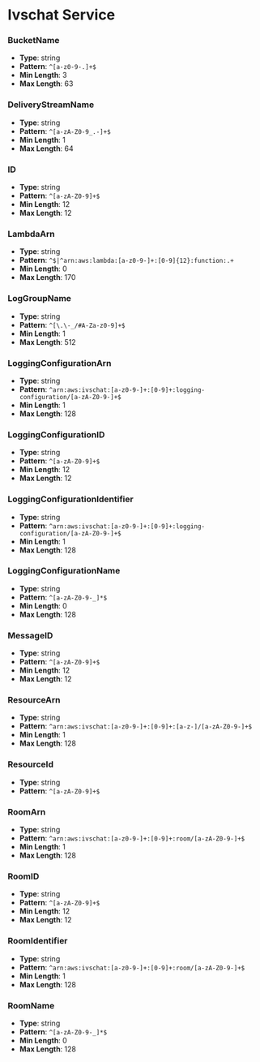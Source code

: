 # Ivschat Service

### BucketName
- **Type**: string
- **Pattern**: `^[a-z0-9-.]+$`
- **Min Length**: 3
- **Max Length**: 63

### DeliveryStreamName
- **Type**: string
- **Pattern**: `^[a-zA-Z0-9_.-]+$`
- **Min Length**: 1
- **Max Length**: 64

### ID
- **Type**: string
- **Pattern**: `^[a-zA-Z0-9]+$`
- **Min Length**: 12
- **Max Length**: 12

### LambdaArn
- **Type**: string
- **Pattern**: `^$|^arn:aws:lambda:[a-z0-9-]+:[0-9]{12}:function:.+`
- **Min Length**: 0
- **Max Length**: 170

### LogGroupName
- **Type**: string
- **Pattern**: `^[\.\-_/#A-Za-z0-9]+$`
- **Min Length**: 1
- **Max Length**: 512

### LoggingConfigurationArn
- **Type**: string
- **Pattern**: `^arn:aws:ivschat:[a-z0-9-]+:[0-9]+:logging-configuration/[a-zA-Z0-9-]+$`
- **Min Length**: 1
- **Max Length**: 128

### LoggingConfigurationID
- **Type**: string
- **Pattern**: `^[a-zA-Z0-9]+$`
- **Min Length**: 12
- **Max Length**: 12

### LoggingConfigurationIdentifier
- **Type**: string
- **Pattern**: `^arn:aws:ivschat:[a-z0-9-]+:[0-9]+:logging-configuration/[a-zA-Z0-9-]+$`
- **Min Length**: 1
- **Max Length**: 128

### LoggingConfigurationName
- **Type**: string
- **Pattern**: `^[a-zA-Z0-9-_]*$`
- **Min Length**: 0
- **Max Length**: 128

### MessageID
- **Type**: string
- **Pattern**: `^[a-zA-Z0-9]+$`
- **Min Length**: 12
- **Max Length**: 12

### ResourceArn
- **Type**: string
- **Pattern**: `^arn:aws:ivschat:[a-z0-9-]+:[0-9]+:[a-z-]/[a-zA-Z0-9-]+$`
- **Min Length**: 1
- **Max Length**: 128

### ResourceId
- **Type**: string
- **Pattern**: `^[a-zA-Z0-9]+$`

### RoomArn
- **Type**: string
- **Pattern**: `^arn:aws:ivschat:[a-z0-9-]+:[0-9]+:room/[a-zA-Z0-9-]+$`
- **Min Length**: 1
- **Max Length**: 128

### RoomID
- **Type**: string
- **Pattern**: `^[a-zA-Z0-9]+$`
- **Min Length**: 12
- **Max Length**: 12

### RoomIdentifier
- **Type**: string
- **Pattern**: `^arn:aws:ivschat:[a-z0-9-]+:[0-9]+:room/[a-zA-Z0-9-]+$`
- **Min Length**: 1
- **Max Length**: 128

### RoomName
- **Type**: string
- **Pattern**: `^[a-zA-Z0-9-_]*$`
- **Min Length**: 0
- **Max Length**: 128


